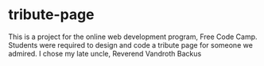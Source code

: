 # tribute-page

This is a project for the online web development program, Free Code Camp. Students were required to design and code a tribute page for someone we admired. I chose my late uncle, Reverend Vandroth Backus 
